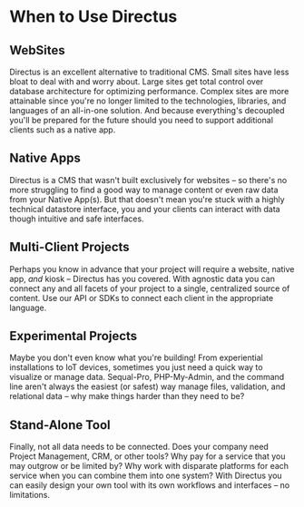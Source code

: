 # When to Use Directus

## WebSites
Directus is an excellent alternative to traditional CMS. Small sites have less bloat to deal with and worry about. Large sites get total control over database architecture for optimizing performance. Complex sites are more attainable since you're no longer limited to the technologies, libraries, and languages of an all-in-one solution. And because everything's decoupled you'll be prepared for the future should you need to support additional clients such as a native app.

## Native Apps
Directus is a CMS that wasn't built exclusively for websites – so there's no more struggling to find a good way to manage content or even raw data from your Native App(s). But that doesn't mean you're stuck with a highly technical datastore interface, you and your clients can interact with data though intuitive and safe interfaces.

## Multi-Client Projects
Perhaps you know in advance that your project will require a website, native app, *and* kiosk – Directus has you covered. With agnostic data you can connect any and all facets of your project to a single, centralized source of content. Use our API or SDKs to connect each client in the appropriate language.

## Experimental Projects
Maybe you don't even know what you're building! From experiential installations to IoT devices, sometimes you just need a quick way to visualize or manage data. Sequal-Pro, PHP-My-Admin, and the command line aren't always the easiest (or safest) way manage files, validation, and relational data – why make things harder than they need to be?

## Stand-Alone Tool
Finally, not all data needs to be connected. Does your company need Project Management, CRM, or other tools? Why pay for a service that you may outgrow or be limited by? Why work with disparate platforms for each service when you can combine them into one system? With Directus you can easily design your own tool with its own workflows and interfaces – no limitations.